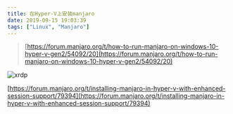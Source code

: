 ```yaml
---
title: 在Hyper-V上安装manjaro
date: 2019-09-15 19:03:39
tags: ["Linux", "Manjaro"]
---
```


> [https://forum.manjaro.org/t/how-to-run-manjaro-on-windows-10-hyper-v-gen2/54092/20](https://forum.manjaro.org/t/how-to-run-manjaro-on-windows-10-hyper-v-gen2/54092/20)

![xrdp](https://i.loli.net/2019/09/15/PFraGJk26T1WjVC.png)

[https://forum.manjaro.org/t/installing-manjaro-in-hyper-v-with-enhanced-session-support/79394](https://forum.manjaro.org/t/installing-manjaro-in-hyper-v-with-enhanced-session-support/79394)